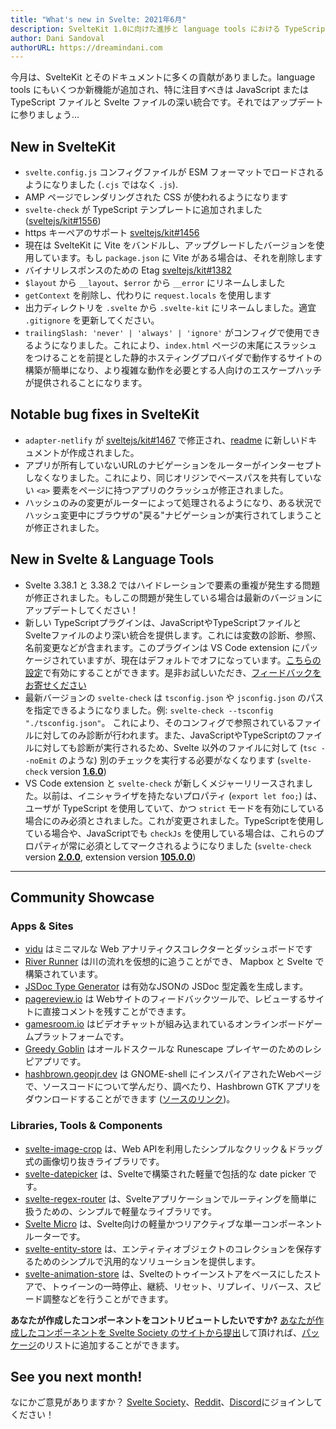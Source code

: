 ```yaml
---
title: "What's new in Svelte: 2021年6月"
description: SvelteKit 1.0に向けた進捗と language tools における TypeScript/Svelte 統合の強化
author: Dani Sandoval
authorURL: https://dreamindani.com
---
```


今月は、SvelteKit とそのドキュメントに多くの貢献がありました。language tools にもいくつか新機能が追加され、特に注目すべきは JavaScript または TypeScript ファイルと Svelte ファイルの深い統合です。それではアップデートに参りましょう…

## New in SvelteKit

- `svelte.config.js` コンフィグファイルが ESM フォーマットでロードされるようになりました (`.cjs` ではなく `.js`).
- AMP ページでレンダリングされた CSS が使われるようになります
- `svelte-check` が TypeScript テンプレートに追加されました ([sveltejs/kit#1556](https://github.com/sveltejs/kit/pull/1556)) 
- https キーペアのサポート [sveltejs/kit#1456](https://github.com/sveltejs/kit/pull/1456) 
- 現在は SvelteKit に Vite をバンドルし、アップグレードしたバージョンを使用しています。もし `package.json` に Vite がある場合は、それを削除します 
- バイナリレスポンスのための Etag [sveltejs/kit#1382](https://github.com/sveltejs/kit/pull/1382) 
- `$layout` から `__layout`、`$error` から `__error` にリネームしました
- `getContext` を削除し、代わりに `request.locals` を使用します 
- 出力ディレクトリを `.svelte` から `.svelte-kit` にリネームしました。適宜 `.gitignore` を更新してください。
- `trailingSlash: 'never' | 'always' | 'ignore'` がコンフィグで使用できるようになりました。これにより、`index.html` ページの末尾にスラッシュをつけることを前提とした静的ホスティングプロバイダで動作するサイトの構築が簡単になり、より複雑な動作を必要とする人向けのエスケープハッチが提供されることになります。

## Notable bug fixes in SvelteKit

- `adapter-netlify` が [sveltejs/kit#1467](https://github.com/sveltejs/kit/pull/1467) で修正され、[readme](https://github.com/sveltejs/kit/tree/master/packages/adapter-netlify) に新しいドキュメントが作成されました。
- アプリが所有していないURLのナビゲーションをルーターがインターセプトしなくなりました。これにより、同じオリジンでベースパスを共有していない `<a>` 要素をページに持つアプリのクラッシュが修正されました。
- ハッシュのみの変更がルーターによって処理されるようになり、ある状況でハッシュ変更中にブラウザの"戻る"ナビゲーションが実行されてしまうことが修正されました。

## New in Svelte & Language Tools

- Svelte 3.38.1 と 3.38.2 ではハイドレーションで要素の重複が発生する問題が修正されました。もしこの問題が発生している場合は最新のバージョンにアップデートしてください！
- 新しい TypeScriptプラグインは、JavaScriptやTypeScriptファイルとSvelteファイルのより深い統合を提供します。これには変数の診断、参照、名前変更などが含まれます。このプラグインは VS Code extension にパッケージされていますが、現在はデフォルトでオフになっています。[こちらの設定](https://github.com/sveltejs/language-tools/tree/master/packages/svelte-vscode#svelteenable-ts-plugin)で有効にすることができます。是非お試しいただき、[フィードバックをお寄せください](https://github.com/sveltejs/language-tools/issues/580)
- 最新バージョンの `svelte-check` は `tsconfig.json` や `jsconfig.json` のパスを指定できるようになりました。例: `svelte-check --tsconfig "./tsconfig.json"`。 これにより、そのコンフィグで参照されているファイルに対してのみ診断が行われます。また、JavaScriptやTypeScriptのファイルに対しても診断が実行されるため、Svelte 以外のファイルに対して (`tsc --noEmit` のような) 別のチェックを実行する必要がなくなります (`svelte-check` version [**1.6.0**](https://github.com/sveltejs/language-tools/releases/tag/svelte-check-1.6.0))
- VS Code extension と `svelte-check` が新しくメジャーリリースされました。以前は、イニシャライザを持たないプロパティ (`export let foo;`) は、ユーザが TypeScript を使用していて、かつ `strict` モードを有効にしている場合にのみ必須とされました。これが変更されました。TypeScriptを使用している場合や、JavaScriptでも `checkJs` を使用している場合は、これらのプロパティが常に必須としてマークされるようになりました (`svelte-check` version [**2.0.0**](https://github.com/sveltejs/language-tools/releases/tag/svelte-check-2.0.0), extension version [**105.0.0**](https://github.com/sveltejs/language-tools/releases/tag/extensions-105.0.0))

---

## Community Showcase

### Apps & Sites

- [vidu](https://github.com/pa-nic/vidu) はミニマルな Web アナリティクスコレクターとダッシュボードです
- [River Runner](https://river-runner.samlearner.com/) は川の流れを仮想的に追うことができ、 Mapbox と Svelte で構築されています。
- [JSDoc Type Generator](https://rafistrauss.github.io/jsdoc-generator/) は有効なJSONの JSDoc 型定義を生成します。
- [pagereview.io](https://pagereview.io/) は Webサイトのフィードバックツールで、レビューするサイトに直接コメントを残すことができます。
- [gamesroom.io](https://gamesroom.io/) はビデオチャットが組み込まれているオンラインボードゲームプラットフォームです。
- [Greedy Goblin](https://greedygoblin-fe11c.web.app/) はオールドスクールな Runescape プレイヤーのためのレシピアプリです。
- [hashbrown.geopjr.dev](https://hashbrown.geopjr.dev/) は GNOME-shell にインスパイアされたWebページで、ソースコードについて学んだり、調べたり、Hashbrown GTK アプリをダウンロードすることができます ([ソースのリンク](https://github.com/GeopJr/Hashbrown/tree/website))。

### Libraries, Tools & Components

- [svelte-image-crop](https://novacbn.github.io/svelte-image-crop/) は、Web APIを利用したシンプルなクリック＆ドラッグ式の画像切り抜きライブラリです。
- [svelte-datepicker](https://github.com/andrew-secret/svelte-datepicker) は、Svelteで構築された軽量で包括的な date picker です。
- [svelte-regex-router](https://www.npmjs.com/package/svelte-regex-router) は、Svelteアプリケーションでルーティングを簡単に扱うための、シンプルで軽量なライブラリです。
- [Svelte Micro](https://www.npmjs.com/package/svelte-micro) は、Svelte向けの軽量かつリアクティブな単一コンポーネントルーターです。
- [svelte-entity-store](https://www.npmjs.com/package/svelte-entity-store) は、エンティティオブジェクトのコレクションを保存するためのシンプルで汎用的なソリューションを提供します。
- [svelte-animation-store](https://github.com/joshnuss/svelte-animation-store) は、Svelteのトゥイーンストアをベースにしたストアで、トゥイーンの一時停止、継続、リセット、リプレイ、リバース、スピード調整などを行うことができます。

**あなたが作成したコンポーネントをコントリビュートしたいですか?** [あなたが作成したコンポーネントを Svelte Society のサイトから提出](https://sveltesociety.dev/help/submitting?type=package)して頂ければ、[パッケージ](https://sveltesociety.dev/packages)のリストに追加することができます。

## See you next month!

なにかご意見がありますか？ [Svelte Society](https://sveltesociety.dev/)、[Reddit](https://www.reddit.com/r/sveltejs/)、[Discord](https://discord.com/invite/yy75DKs)にジョインしてください！
